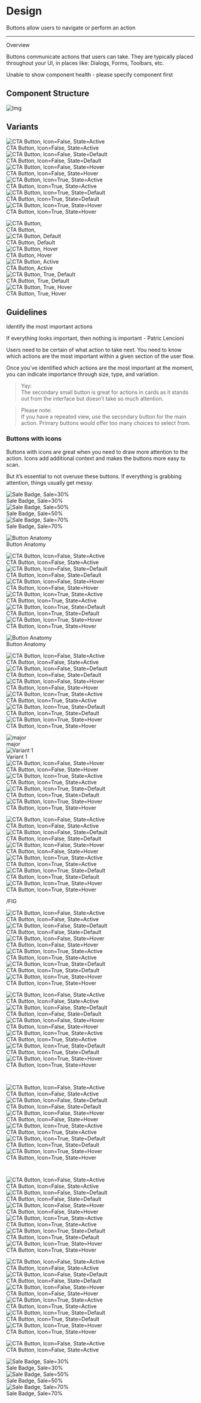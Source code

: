 
# Design

Buttons allow users to navigate or perform an action

---

Overview

Buttons communicate actions that users can take. They are typically placed throughout your UI, in places like: Dialogs, Forms, Toolbars, etc.

Unable to show component health - please specify component first

## Component Structure

![Img](https://studio-assets.supernova.io/design-systems/18526/fc0dca14-8069-48c4-bcd2-6d5ee6471a3a.png)

## Variants

  
![CTA Button, Icon=False, State=Active](https://studio-assets.supernova.io/design-systems/18526/7a5b8fbd-2e54-4bf8-b0f1-86f4db53d0f6.png)  
CTA Button, Icon=False, State=Active  
![CTA Button, Icon=False, State=Default](https://studio-assets.supernova.io/design-systems/18526/8508b97c-c2ae-41e7-bd7d-45d4b4ac187c.png)  
CTA Button, Icon=False, State=Default  
![CTA Button, Icon=False, State=Hover](https://studio-assets.supernova.io/design-systems/18526/97100e78-187e-4536-b9f8-e5a111fb4726.png)  
CTA Button, Icon=False, State=Hover  
![CTA Button, Icon=True, State=Active](https://studio-assets.supernova.io/design-systems/18526/ec3ce93b-4884-4303-99bb-aaa1aaab6fa7.png)  
CTA Button, Icon=True, State=Active  
![CTA Button, Icon=True, State=Default](https://studio-assets.supernova.io/design-systems/18526/6b0a5658-fc4b-4057-8f00-39f1d3edd413.png)  
CTA Button, Icon=True, State=Default  
![CTA Button, Icon=True, State=Hover](https://studio-assets.supernova.io/design-systems/18526/89cfc7af-e89a-41c4-ac65-5199dc30a55e.png)  
CTA Button, Icon=True, State=Hover  


  
![CTA Button,](https://studio-assets.supernova.io/design-systems/18526/7a5b8fbd-2e54-4bf8-b0f1-86f4db53d0f6.png)  
CTA Button,  
![CTA Button, Default](https://studio-assets.supernova.io/design-systems/18526/8508b97c-c2ae-41e7-bd7d-45d4b4ac187c.png)  
CTA Button, Default  
![CTA Button, Hover](https://studio-assets.supernova.io/design-systems/18526/97100e78-187e-4536-b9f8-e5a111fb4726.png)  
CTA Button, Hover  
![CTA Button, Active](https://studio-assets.supernova.io/design-systems/18526/ec3ce93b-4884-4303-99bb-aaa1aaab6fa7.png)  
CTA Button, Active  
![CTA Button, True, Default](https://studio-assets.supernova.io/design-systems/18526/6b0a5658-fc4b-4057-8f00-39f1d3edd413.png)  
CTA Button, True, Default  
![CTA Button, True, Hover](https://studio-assets.supernova.io/design-systems/18526/89cfc7af-e89a-41c4-ac65-5199dc30a55e.png)  
CTA Button, True, Hover  


## Guidelines

Identify the most important actions

If everything looks important, then nothing is important - Patric Lencioni

Users need to be certain of what action to take next. You need to know which actions are the most important within a given section of the user flow.

Once you’ve identified which actions are the most important at the moment, you can indicate importance through size, type, and variation.

> Yay:  
> The secondary small button is great for actions in cards as it stands out from the interface but doesn’t take so much attention.

> Please note:  
> If you have a repeated view, use the secondary button for the main action. Primary buttons would offer too many choices to select from.

### Buttons with icons

Buttons with icons are great when you need to draw more attention to the action. Icons add additional context and makes the buttons more easy to scan.

But it’s essential to not overuse these buttons. If everything is grabbing attention, things usually get messy.

  
![Sale Badge, Sale=30%](https://studio-assets.supernova.io/design-systems/18526/4181673a-33c4-4094-9623-274723c0d7b2.png)  
Sale Badge, Sale=30%  
![Sale Badge, Sale=50%](https://studio-assets.supernova.io/design-systems/18526/6a0844b1-c6e1-4b59-91a0-128d4ba0ce59.png)  
Sale Badge, Sale=50%  
![Sale Badge, Sale=70%](https://studio-assets.supernova.io/design-systems/18526/78ba0e8f-1806-4dfb-8f58-c282b413331c.png)  
Sale Badge, Sale=70%  


  
![Button Anatomy](https://studio-assets.supernova.io/design-systems/18526/fc0dca14-8069-48c4-bcd2-6d5ee6471a3a.png)  
Button Anatomy  


  
![CTA Button, Icon=False, State=Active](https://studio-assets.supernova.io/design-systems/18526/7a5b8fbd-2e54-4bf8-b0f1-86f4db53d0f6.png)  
CTA Button, Icon=False, State=Active  
![CTA Button, Icon=False, State=Default](https://studio-assets.supernova.io/design-systems/18526/8508b97c-c2ae-41e7-bd7d-45d4b4ac187c.png)  
CTA Button, Icon=False, State=Default  
![CTA Button, Icon=False, State=Hover](https://studio-assets.supernova.io/design-systems/18526/97100e78-187e-4536-b9f8-e5a111fb4726.png)  
CTA Button, Icon=False, State=Hover  
![CTA Button, Icon=True, State=Active](https://studio-assets.supernova.io/design-systems/18526/ec3ce93b-4884-4303-99bb-aaa1aaab6fa7.png)  
CTA Button, Icon=True, State=Active  
![CTA Button, Icon=True, State=Default](https://studio-assets.supernova.io/design-systems/18526/6b0a5658-fc4b-4057-8f00-39f1d3edd413.png)  
CTA Button, Icon=True, State=Default  
![CTA Button, Icon=True, State=Hover](https://studio-assets.supernova.io/design-systems/18526/89cfc7af-e89a-41c4-ac65-5199dc30a55e.png)  
CTA Button, Icon=True, State=Hover  


  
![Button Anatomy](https://studio-assets.supernova.io/design-systems/18526/fc0dca14-8069-48c4-bcd2-6d5ee6471a3a.png)  
Button Anatomy  


  
![CTA Button, Icon=False, State=Active](https://studio-assets.supernova.io/design-systems/18526/7a5b8fbd-2e54-4bf8-b0f1-86f4db53d0f6.png)  
CTA Button, Icon=False, State=Active  
![CTA Button, Icon=False, State=Default](https://studio-assets.supernova.io/design-systems/18526/8508b97c-c2ae-41e7-bd7d-45d4b4ac187c.png)  
CTA Button, Icon=False, State=Default  
![CTA Button, Icon=False, State=Hover](https://studio-assets.supernova.io/design-systems/18526/97100e78-187e-4536-b9f8-e5a111fb4726.png)  
CTA Button, Icon=False, State=Hover  
![CTA Button, Icon=True, State=Active](https://studio-assets.supernova.io/design-systems/18526/ec3ce93b-4884-4303-99bb-aaa1aaab6fa7.png)  
CTA Button, Icon=True, State=Active  
![CTA Button, Icon=True, State=Default](https://studio-assets.supernova.io/design-systems/18526/6b0a5658-fc4b-4057-8f00-39f1d3edd413.png)  
CTA Button, Icon=True, State=Default  
![CTA Button, Icon=True, State=Hover](https://studio-assets.supernova.io/design-systems/18526/89cfc7af-e89a-41c4-ac65-5199dc30a55e.png)  
CTA Button, Icon=True, State=Hover  


  
![major ](https://studio-assets.supernova.io/design-systems/18526/7a5b8fbd-2e54-4bf8-b0f1-86f4db53d0f6.png)  
major   
![Variant 1](https://studio-assets.supernova.io/design-systems/18526/8508b97c-c2ae-41e7-bd7d-45d4b4ac187c.png)  
Variant 1  
![CTA Button, Icon=False, State=Hover](https://studio-assets.supernova.io/design-systems/18526/97100e78-187e-4536-b9f8-e5a111fb4726.png)  
CTA Button, Icon=False, State=Hover  
![CTA Button, Icon=True, State=Active](https://studio-assets.supernova.io/design-systems/18526/ec3ce93b-4884-4303-99bb-aaa1aaab6fa7.png)  
CTA Button, Icon=True, State=Active  
![CTA Button, Icon=True, State=Default](https://studio-assets.supernova.io/design-systems/18526/6b0a5658-fc4b-4057-8f00-39f1d3edd413.png)  
CTA Button, Icon=True, State=Default  
![CTA Button, Icon=True, State=Hover](https://studio-assets.supernova.io/design-systems/18526/89cfc7af-e89a-41c4-ac65-5199dc30a55e.png)  
CTA Button, Icon=True, State=Hover  


  
![CTA Button, Icon=False, State=Active](https://studio-assets.supernova.io/design-systems/18526/7a5b8fbd-2e54-4bf8-b0f1-86f4db53d0f6.png)  
CTA Button, Icon=False, State=Active  
![CTA Button, Icon=False, State=Default](https://studio-assets.supernova.io/design-systems/18526/8508b97c-c2ae-41e7-bd7d-45d4b4ac187c.png)  
CTA Button, Icon=False, State=Default  
![CTA Button, Icon=False, State=Hover](https://studio-assets.supernova.io/design-systems/18526/97100e78-187e-4536-b9f8-e5a111fb4726.png)  
CTA Button, Icon=False, State=Hover  
![CTA Button, Icon=True, State=Active](https://studio-assets.supernova.io/design-systems/18526/ec3ce93b-4884-4303-99bb-aaa1aaab6fa7.png)  
CTA Button, Icon=True, State=Active  
![CTA Button, Icon=True, State=Default](https://studio-assets.supernova.io/design-systems/18526/6b0a5658-fc4b-4057-8f00-39f1d3edd413.png)  
CTA Button, Icon=True, State=Default  
![CTA Button, Icon=True, State=Hover](https://studio-assets.supernova.io/design-systems/18526/89cfc7af-e89a-41c4-ac65-5199dc30a55e.png)  
CTA Button, Icon=True, State=Hover  


/FIG

  
![CTA Button, Icon=False, State=Active](https://studio-assets.supernova.io/design-systems/18526/7a5b8fbd-2e54-4bf8-b0f1-86f4db53d0f6.png)  
CTA Button, Icon=False, State=Active  
![CTA Button, Icon=False, State=Default](https://studio-assets.supernova.io/design-systems/18526/8508b97c-c2ae-41e7-bd7d-45d4b4ac187c.png)  
CTA Button, Icon=False, State=Default  
![CTA Button, Icon=False, State=Hover](https://studio-assets.supernova.io/design-systems/18526/97100e78-187e-4536-b9f8-e5a111fb4726.png)  
CTA Button, Icon=False, State=Hover  
![CTA Button, Icon=True, State=Active](https://studio-assets.supernova.io/design-systems/18526/ec3ce93b-4884-4303-99bb-aaa1aaab6fa7.png)  
CTA Button, Icon=True, State=Active  
![CTA Button, Icon=True, State=Default](https://studio-assets.supernova.io/design-systems/18526/6b0a5658-fc4b-4057-8f00-39f1d3edd413.png)  
CTA Button, Icon=True, State=Default  
![CTA Button, Icon=True, State=Hover](https://studio-assets.supernova.io/design-systems/18526/89cfc7af-e89a-41c4-ac65-5199dc30a55e.png)  
CTA Button, Icon=True, State=Hover  


  
![CTA Button, Icon=False, State=Active](https://studio-assets.supernova.io/design-systems/18526/7a5b8fbd-2e54-4bf8-b0f1-86f4db53d0f6.png)  
CTA Button, Icon=False, State=Active  
![CTA Button, Icon=False, State=Default](https://studio-assets.supernova.io/design-systems/18526/8508b97c-c2ae-41e7-bd7d-45d4b4ac187c.png)  
CTA Button, Icon=False, State=Default  
![CTA Button, Icon=False, State=Hover](https://studio-assets.supernova.io/design-systems/18526/97100e78-187e-4536-b9f8-e5a111fb4726.png)  
CTA Button, Icon=False, State=Hover  
![CTA Button, Icon=True, State=Active](https://studio-assets.supernova.io/design-systems/18526/ec3ce93b-4884-4303-99bb-aaa1aaab6fa7.png)  
CTA Button, Icon=True, State=Active  
![CTA Button, Icon=True, State=Default](https://studio-assets.supernova.io/design-systems/18526/6b0a5658-fc4b-4057-8f00-39f1d3edd413.png)  
CTA Button, Icon=True, State=Default  
![CTA Button, Icon=True, State=Hover](https://studio-assets.supernova.io/design-systems/18526/89cfc7af-e89a-41c4-ac65-5199dc30a55e.png)  
CTA Button, Icon=True, State=Hover  


```javascript  
  
```

  
![CTA Button, Icon=False, State=Active](https://studio-assets.supernova.io/design-systems/18526/7a5b8fbd-2e54-4bf8-b0f1-86f4db53d0f6.png)  
CTA Button, Icon=False, State=Active  
![CTA Button, Icon=False, State=Default](https://studio-assets.supernova.io/design-systems/18526/8508b97c-c2ae-41e7-bd7d-45d4b4ac187c.png)  
CTA Button, Icon=False, State=Default  
![CTA Button, Icon=False, State=Hover](https://studio-assets.supernova.io/design-systems/18526/97100e78-187e-4536-b9f8-e5a111fb4726.png)  
CTA Button, Icon=False, State=Hover  
![CTA Button, Icon=True, State=Active](https://studio-assets.supernova.io/design-systems/18526/ec3ce93b-4884-4303-99bb-aaa1aaab6fa7.png)  
CTA Button, Icon=True, State=Active  
![CTA Button, Icon=True, State=Default](https://studio-assets.supernova.io/design-systems/18526/6b0a5658-fc4b-4057-8f00-39f1d3edd413.png)  
CTA Button, Icon=True, State=Default  
![CTA Button, Icon=True, State=Hover](https://studio-assets.supernova.io/design-systems/18526/89cfc7af-e89a-41c4-ac65-5199dc30a55e.png)  
CTA Button, Icon=True, State=Hover  


```javascript  
  
```

  
![CTA Button, Icon=False, State=Active](https://studio-assets.supernova.io/design-systems/18526/7a5b8fbd-2e54-4bf8-b0f1-86f4db53d0f6.png)  
CTA Button, Icon=False, State=Active  
![CTA Button, Icon=False, State=Default](https://studio-assets.supernova.io/design-systems/18526/8508b97c-c2ae-41e7-bd7d-45d4b4ac187c.png)  
CTA Button, Icon=False, State=Default  
![CTA Button, Icon=False, State=Hover](https://studio-assets.supernova.io/design-systems/18526/97100e78-187e-4536-b9f8-e5a111fb4726.png)  
CTA Button, Icon=False, State=Hover  
![CTA Button, Icon=True, State=Active](https://studio-assets.supernova.io/design-systems/18526/ec3ce93b-4884-4303-99bb-aaa1aaab6fa7.png)  
CTA Button, Icon=True, State=Active  
![CTA Button, Icon=True, State=Default](https://studio-assets.supernova.io/design-systems/18526/6b0a5658-fc4b-4057-8f00-39f1d3edd413.png)  
CTA Button, Icon=True, State=Default  
![CTA Button, Icon=True, State=Hover](https://studio-assets.supernova.io/design-systems/18526/89cfc7af-e89a-41c4-ac65-5199dc30a55e.png)  
CTA Button, Icon=True, State=Hover  


  
![CTA Button, Icon=False, State=Active](https://studio-assets.supernova.io/design-systems/18526/7a5b8fbd-2e54-4bf8-b0f1-86f4db53d0f6.png)  
CTA Button, Icon=False, State=Active  
![CTA Button, Icon=False, State=Default](https://studio-assets.supernova.io/design-systems/18526/8508b97c-c2ae-41e7-bd7d-45d4b4ac187c.png)  
CTA Button, Icon=False, State=Default  
![CTA Button, Icon=False, State=Hover](https://studio-assets.supernova.io/design-systems/18526/97100e78-187e-4536-b9f8-e5a111fb4726.png)  
CTA Button, Icon=False, State=Hover  
![CTA Button, Icon=True, State=Active](https://studio-assets.supernova.io/design-systems/18526/ec3ce93b-4884-4303-99bb-aaa1aaab6fa7.png)  
CTA Button, Icon=True, State=Active  
![CTA Button, Icon=True, State=Default](https://studio-assets.supernova.io/design-systems/18526/6b0a5658-fc4b-4057-8f00-39f1d3edd413.png)  
CTA Button, Icon=True, State=Default  
![CTA Button, Icon=True, State=Hover](https://studio-assets.supernova.io/design-systems/18526/89cfc7af-e89a-41c4-ac65-5199dc30a55e.png)  
CTA Button, Icon=True, State=Hover  


  
![CTA Button, Icon=False, State=Active](https://studio-assets.supernova.io/design-systems/18526/7a5b8fbd-2e54-4bf8-b0f1-86f4db53d0f6.png)  
CTA Button, Icon=False, State=Active  


  
![Sale Badge, Sale=30%](https://studio-assets.supernova.io/design-systems/18526/4181673a-33c4-4094-9623-274723c0d7b2.png)  
Sale Badge, Sale=30%  
![Sale Badge, Sale=50%](https://studio-assets.supernova.io/design-systems/18526/6a0844b1-c6e1-4b59-91a0-128d4ba0ce59.png)  
Sale Badge, Sale=50%  
![Sale Badge, Sale=70%](https://studio-assets.supernova.io/design-systems/18526/78ba0e8f-1806-4dfb-8f58-c282b413331c.png)  
Sale Badge, Sale=70%  
